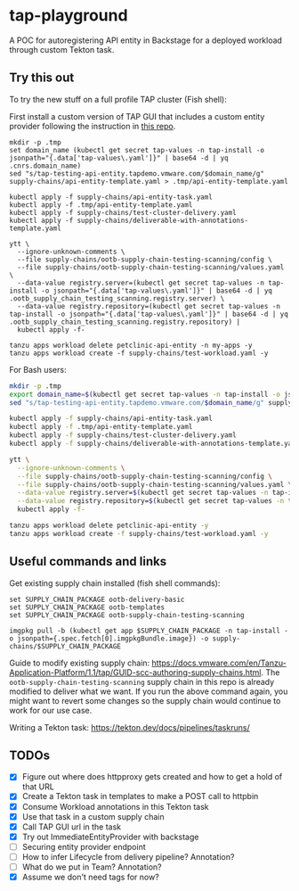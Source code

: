 # tap-playground

A POC for autoregistering API entity in Backstage for a deployed workload through custom Tekton task.

## Try this out

To try the new stuff on a full profile TAP cluster (Fish shell):

First install a custom version of TAP GUI that includes a custom entity provider following the instruction in [this repo](https://gitlab.eng.vmware.com/shrutii/pstar-backstage-poc-api-entity).

```fish
mkdir -p .tmp
set domain_name (kubectl get secret tap-values -n tap-install -o jsonpath="{.data['tap-values\.yaml']}" | base64 -d | yq .cnrs.domain_name)
sed "s/tap-testing-api-entity.tapdemo.vmware.com/$domain_name/g" supply-chains/api-entity-template.yaml > .tmp/api-entity-template.yaml

kubectl apply -f supply-chains/api-entity-task.yaml
kubectl apply -f .tmp/api-entity-template.yaml
kubectl apply -f supply-chains/test-cluster-delivery.yaml
kubectl apply -f supply-chains/deliverable-with-annotations-template.yaml

ytt \
  --ignore-unknown-comments \
  --file supply-chains/ootb-supply-chain-testing-scanning/config \
  --file supply-chains/ootb-supply-chain-testing-scanning/values.yaml \
  --data-value registry.server=(kubectl get secret tap-values -n tap-install -o jsonpath="{.data['tap-values\.yaml']}" | base64 -d | yq .ootb_supply_chain_testing_scanning.registry.server) \
  --data-value registry.repository=(kubectl get secret tap-values -n tap-install -o jsonpath="{.data['tap-values\.yaml']}" | base64 -d | yq .ootb_supply_chain_testing_scanning.registry.repository) |
  kubectl apply -f-

tanzu apps workload delete petclinic-api-entity -n my-apps -y
tanzu apps workload create -f supply-chains/test-workload.yaml -y
```

For Bash users:

```bash
mkdir -p .tmp
export domain_name=$(kubectl get secret tap-values -n tap-install -o jsonpath="{.data['tap-values\.yaml']}" | base64 -d | yq .cnrs.domain_name)
sed "s/tap-testing-api-entity.tapdemo.vmware.com/$domain_name/g" supply-chains/api-entity-template.yaml > .tmp/api-entity-template.yaml

kubectl apply -f supply-chains/api-entity-task.yaml
kubectl apply -f .tmp/api-entity-template.yaml
kubectl apply -f supply-chains/test-cluster-delivery.yaml
kubectl apply -f supply-chains/deliverable-with-annotations-template.yaml

ytt \
  --ignore-unknown-comments \
  --file supply-chains/ootb-supply-chain-testing-scanning/config \
  --file supply-chains/ootb-supply-chain-testing-scanning/values.yaml \
  --data-value registry.server=$(kubectl get secret tap-values -n tap-install -o jsonpath="{.data['tap-values\.yaml']}" | base64 -d | yq .ootb_supply_chain_testing_scanning.registry.server) \
  --data-value registry.repository=$(kubectl get secret tap-values -n tap-install -o jsonpath="{.data['tap-values\.yaml']}" | base64 -d | yq .ootb_supply_chain_testing_scanning.registry.repository) |
  kubectl apply -f-

tanzu apps workload delete petclinic-api-entity -y
tanzu apps workload create -f supply-chains/test-workload.yaml -y
```

## Useful commands and links

Get existing supply chain installed (fish shell commands):

```fish
set SUPPLY_CHAIN_PACKAGE ootb-delivery-basic
set SUPPLY_CHAIN_PACKAGE ootb-templates
set SUPPLY_CHAIN_PACKAGE ootb-supply-chain-testing-scanning

imgpkg pull -b (kubectl get app $SUPPLY_CHAIN_PACKAGE -n tap-install -o jsonpath={.spec.fetch[0].imgpkgBundle.image}) -o supply-chains/$SUPPLY_CHAIN_PACKAGE
```

Guide to modify existing supply chain: <https://docs.vmware.com/en/Tanzu-Application-Platform/1.1/tap/GUID-scc-authoring-supply-chains.html>. The `ootb-supply-chain-testing-scanning` supply chain in this repo is already modified to deliver what we want. If you run the above command again, you might want to revert some changes so the supply chain would continue to work for our use case.

Writing a Tekton task: <https://tekton.dev/docs/pipelines/taskruns/>

## TODOs

- [x] Figure out where does httpproxy gets created and how to get a hold of that URL
- [x] Create a Tekton task in templates to make a POST call to httpbin
- [x] Consume Workload annotations in this Tekton task
- [x] Use that task in a custom supply chain
- [x] Call TAP GUI url in the task
- [x] Try out ImmediateEntityProvider with backstage
- [ ] Securing entity provider endpoint
- [ ] How to infer Lifecycle from delivery pipeline? Annotation?
- [ ] What do we put in Team? Annotation?
- [x] Assume we don't need tags for now?
